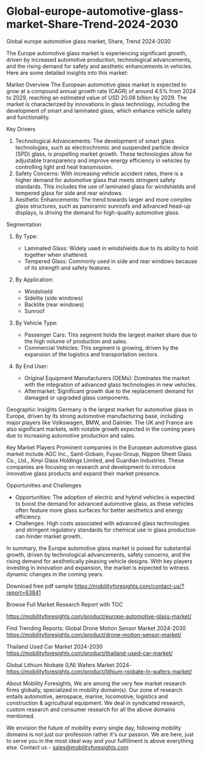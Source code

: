# Global-europe-automotive-glass-market-Share-Trend-2024-2030
Global europe automotive glass market, Share, Trend  2024-2030

The Europe automotive glass market is experiencing significant growth, driven by increased automotive production, technological advancements, and the rising demand for safety and aesthetic enhancements in vehicles. Here are some detailed insights into this market:

 Market Overview
The European automotive glass market is expected to grow at a compound annual growth rate (CAGR) of around 4.5% from 2024 to 2029, reaching an estimated value of USD 20.08 billion by 2029. The market is characterized by innovations in glass technology, including the development of smart and laminated glass, which enhance vehicle safety and functionality.

 Key Drivers
1. Technological Advancements: The development of smart glass technologies, such as electrochromic and suspended particle device (SPD) glass, is propelling market growth. These technologies allow for adjustable transparency and improve energy efficiency in vehicles by controlling light and heat transmission.
2. Safety Concerns: With increasing vehicle accident rates, there is a higher demand for automotive glass that meets stringent safety standards. This includes the use of laminated glass for windshields and tempered glass for side and rear windows.
3. Aesthetic Enhancements: The trend towards larger and more complex glass structures, such as panoramic sunroofs and advanced head-up displays, is driving the demand for high-quality automotive glass.

 Segmentation
1. By Type:
   - Laminated Glass: Widely used in windshields due to its ability to hold together when shattered.
   - Tempered Glass: Commonly used in side and rear windows because of its strength and safety features.

2. By Application:
   - Windshield
   - Sidelite (side windows)
   - Backlite (rear windows)
   - Sunroof

3. By Vehicle Type:
   - Passenger Cars: This segment holds the largest market share due to the high volume of production and sales.
   - Commercial Vehicles: This segment is growing, driven by the expansion of the logistics and transportation sectors.

4. By End User:
   - Original Equipment Manufacturers (OEMs): Dominates the market with the integration of advanced glass technologies in new vehicles.
   - Aftermarket: Significant growth due to the replacement demand for damaged or upgraded glass components.

 Geographic Insights
Germany is the largest market for automotive glass in Europe, driven by its strong automotive manufacturing base, including major players like Volkswagen, BMW, and Daimler. The UK and France are also significant markets, with notable growth expected in the coming years due to increasing automotive production and sales.

 Key Market Players
Prominent companies in the European automotive glass market include AGC Inc., Saint-Gobain, Fuyao Group, Nippon Sheet Glass Co., Ltd., Xinyi Glass Holdings Limited, and Guardian Industries. These companies are focusing on research and development to introduce innovative glass products and expand their market presence.

 Opportunities and Challenges
- Opportunities: The adoption of electric and hybrid vehicles is expected to boost the demand for advanced automotive glass, as these vehicles often feature more glass surfaces for better aesthetics and energy efficiency.
- Challenges: High costs associated with advanced glass technologies and stringent regulatory standards for chemical use in glass production can hinder market growth.

In summary, the Europe automotive glass market is poised for substantial growth, driven by technological advancements, safety concerns, and the rising demand for aesthetically pleasing vehicle designs. With key players investing in innovation and expansion, the market is expected to witness dynamic changes in the coming years.



Download free pdf sample 
https://mobilityforesights.com/contact-us/?report=63841  






Browse Full Market Research Report with TOC 

https://mobilityforesights.com/product/europe-automotive-glass-market/ 


Find Trending Reports:
Global Drone Motion Sensor Market 2024-2030
https://mobilityforesights.com/product/drone-motion-sensor-market/ 
 
Thailand Used Car Market 2024-2030
https://mobilityforesights.com/product/thailand-used-car-market/ 

Global Lithium Niobate (LN) Wafers Market 2024-
https://mobilityforesights.com/product/lithium-niobate-ln-wafers-market/ 


About Mobility Foresights,
We are among the very few market research firms globally, specialized in mobility domain(s). Our zone of research entails automotive, aerospace, marine, locomotive, logistics and construction & agricultural equipment. We deal in syndicated research, custom research and consumer research for all the above domains mentioned.

We envision the future of mobility every single day, following mobility domains is not just our profession rather it's our passion. We are here, just to serve you in the most ideal way and your fulfillment is above everything else. Contact us -  sales@mobilityforesights.com 
 
